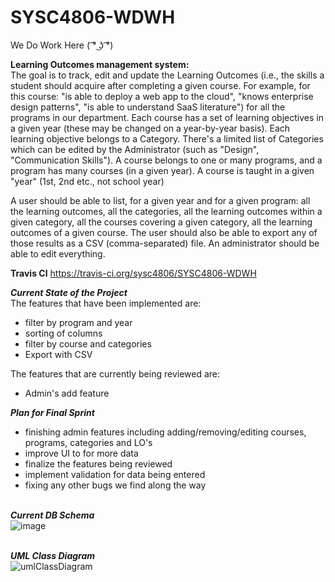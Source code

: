 # SYSC4806-WDWH
We Do Work Here ( ͡° ͜ʖ ͡°)

**Learning Outcomes management system:**  
The goal is to track, edit and update the Learning Outcomes (i.e., the skills a student should acquire after completing a given course. For example, for this course: "is able to deploy a web app to the cloud", "knows enterprise design patterns", "is able to understand SaaS literature") for all the programs in our department. Each course has a set of learning objectives in a given year (these may be changed on a year-by-year basis).
Each learning objective belongs to a Category. There's a limited list of Categories which can be edited by the Administrator (such as "Design", "Communication Skills").
A course belongs to one or many programs, and a program has many courses (in a given year). A course is taught in a given "year" (1st, 2nd etc., not school year)

A user should be able to list, for a given year and for a given program: all the learning outcomes, all the categories, all the learning outcomes within a given category, all the courses covering a given category, all the learning outcomes of a given course. The user should also be able to export any of those results as a CSV (comma-separated) file. An administrator should be able to edit everything.  

**Travis CI** https://travis-ci.org/sysc4806/SYSC4806-WDWH

**_Current State of the Project_** <br>
The features that have been implemented are: <br>
  * filter by program and year
  * sorting of columns
  * filter by course and categories
  * Export with CSV
  
The features that are currently being reviewed are: <br>
  * Admin's add feature

**_Plan for Final Sprint_** <br>
 * finishing admin features including adding/removing/editing courses, programs, categories and LO's
 * improve UI to for more data
 * finalize the features being reviewed 
 * implement validation for data being entered
 * fixing any other bugs we find along the way 

<br>**_Current DB Schema_**<br>
![image](https://user-images.githubusercontent.com/15951317/53824917-0faf0d80-3f43-11e9-8e2b-ee262940208a.png)

<br>**_UML Class Diagram_**<br>
![umlClassDiagram](https://raw.githubusercontent.com/sysc4806/SYSC4806-WDWH/master/Images/UMLClassDiagram.png)
